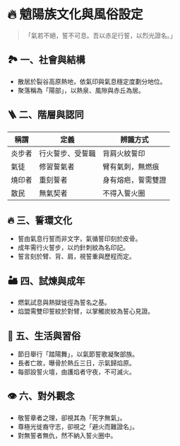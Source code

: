 # 🔥 魈陽族文化與風俗設定  
>「氣若不絕，誓不可息。吾以赤足行誓，以烈光證名。」

## 🏞️ 一、社會與結構
- 散居於裂谷高原熱地，依氣印與氣息穩定度劃分地位。
- 聚落稱為「陽部」，以熱泉、風隙與赤丘為居。

## 🪜 二、階層與認同
| 稱謂 | 定義 | 辨識方式 |
|------|--------|------------|
| 炎步者 | 行火誓步、受誓職 | 背肩火紋誓印 |
| 氣徒 | 修習誓氣者 | 臂有氣刺，無燃痕 |
| 燒印者 | 重刻誓者 | 身有熔疤，誓需雙證 |
| 散民 | 無氣契者 | 不得入誓火圈 |

## 🔥 三、誓環文化
- 誓由氣息行誓而非文字，氣循誓印刻於皮骨。
- 成年需行火誓步，以灼針刺紋為名印記。
- 誓言刻於臂、背、肩，視誓重與歷程而定。

## 🏜️ 四、試煉與成年
- 燃氣試息與熱獄徙徑為誓名之基。
- 焰盟需雙印誓紋於對臂，以掌觸炭紋為誓心見證。

## 🌄 五、生活與習俗
- 節日舉行「踏陽舞」，以氣節誓歌凝聚部族。
- 長者亡故，曝骨於熱丘三日，示氣歸焰原。
- 每部設誓火壇，由護焰者守夜，不可滅火。

## 👁️ 六、對外觀念
- 敬誓章者之理，卻視其為「死字無氣」。
- 尊極光徙裔守志，卻視之「避火而難證名」。
- 對無誓者無仇，然不納入誓火圈中。